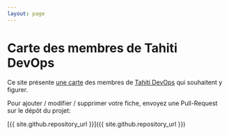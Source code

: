 ```yaml
---
layout: page
---
```


# Carte des membres de Tahiti DevOps

Ce site présente [une carte](/) des membres de [Tahiti DevOps](https://devops.pf/) qui souhaitent y figurer.

Pour ajouter / modifier / supprimer votre fiche, envoyez une Pull-Request sur le dépôt du projet:

[{{ site.github.repository_url }}]({{ site.github.repository_url }})
